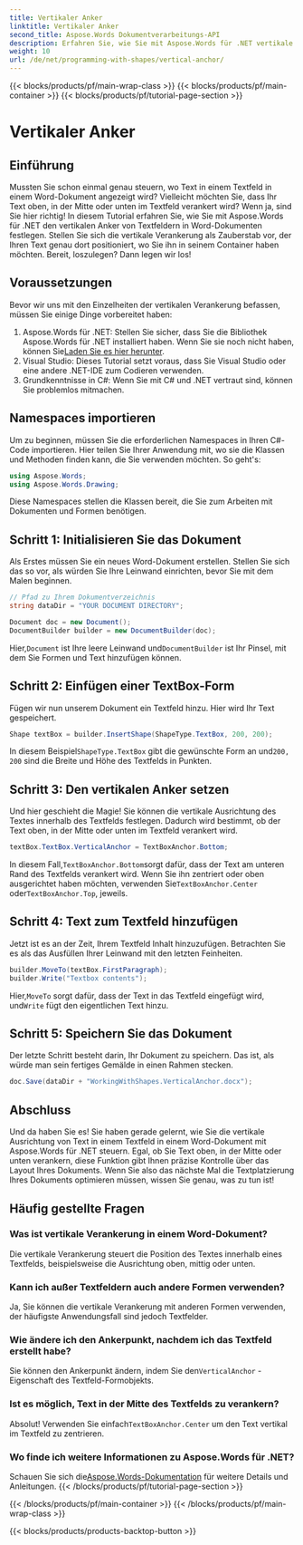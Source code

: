 ```yaml
---
title: Vertikaler Anker
linktitle: Vertikaler Anker
second_title: Aspose.Words Dokumentverarbeitungs-API
description: Erfahren Sie, wie Sie mit Aspose.Words für .NET vertikale Ankerpositionen für Textfelder in Word-Dokumenten festlegen. Einfache Schritt-für-Schritt-Anleitung enthalten.
weight: 10
url: /de/net/programming-with-shapes/vertical-anchor/
---
```


{{< blocks/products/pf/main-wrap-class >}}
{{< blocks/products/pf/main-container >}}
{{< blocks/products/pf/tutorial-page-section >}}

# Vertikaler Anker

## Einführung

Mussten Sie schon einmal genau steuern, wo Text in einem Textfeld in einem Word-Dokument angezeigt wird? Vielleicht möchten Sie, dass Ihr Text oben, in der Mitte oder unten im Textfeld verankert wird? Wenn ja, sind Sie hier richtig! In diesem Tutorial erfahren Sie, wie Sie mit Aspose.Words für .NET den vertikalen Anker von Textfeldern in Word-Dokumenten festlegen. Stellen Sie sich die vertikale Verankerung als Zauberstab vor, der Ihren Text genau dort positioniert, wo Sie ihn in seinem Container haben möchten. Bereit, loszulegen? Dann legen wir los!

## Voraussetzungen

Bevor wir uns mit den Einzelheiten der vertikalen Verankerung befassen, müssen Sie einige Dinge vorbereitet haben:

1.  Aspose.Words für .NET: Stellen Sie sicher, dass Sie die Bibliothek Aspose.Words für .NET installiert haben. Wenn Sie sie noch nicht haben, können Sie[Laden Sie es hier herunter](https://releases.aspose.com/words/net/).
2. Visual Studio: Dieses Tutorial setzt voraus, dass Sie Visual Studio oder eine andere .NET-IDE zum Codieren verwenden.
3. Grundkenntnisse in C#: Wenn Sie mit C# und .NET vertraut sind, können Sie problemlos mitmachen.

## Namespaces importieren

Um zu beginnen, müssen Sie die erforderlichen Namespaces in Ihren C#-Code importieren. Hier teilen Sie Ihrer Anwendung mit, wo sie die Klassen und Methoden finden kann, die Sie verwenden möchten. So geht's:

```csharp
using Aspose.Words;
using Aspose.Words.Drawing;
```

Diese Namespaces stellen die Klassen bereit, die Sie zum Arbeiten mit Dokumenten und Formen benötigen.

## Schritt 1: Initialisieren Sie das Dokument

Als Erstes müssen Sie ein neues Word-Dokument erstellen. Stellen Sie sich das so vor, als würden Sie Ihre Leinwand einrichten, bevor Sie mit dem Malen beginnen.

```csharp
// Pfad zu Ihrem Dokumentverzeichnis
string dataDir = "YOUR DOCUMENT DIRECTORY";

Document doc = new Document();
DocumentBuilder builder = new DocumentBuilder(doc);
```

 Hier,`Document` ist Ihre leere Leinwand und`DocumentBuilder` ist Ihr Pinsel, mit dem Sie Formen und Text hinzufügen können.

## Schritt 2: Einfügen einer TextBox-Form

Fügen wir nun unserem Dokument ein Textfeld hinzu. Hier wird Ihr Text gespeichert. 

```csharp
Shape textBox = builder.InsertShape(ShapeType.TextBox, 200, 200);
```

 In diesem Beispiel`ShapeType.TextBox` gibt die gewünschte Form an und`200, 200` sind die Breite und Höhe des Textfelds in Punkten.

## Schritt 3: Den vertikalen Anker setzen

Und hier geschieht die Magie! Sie können die vertikale Ausrichtung des Textes innerhalb des Textfelds festlegen. Dadurch wird bestimmt, ob der Text oben, in der Mitte oder unten im Textfeld verankert wird.

```csharp
textBox.TextBox.VerticalAnchor = TextBoxAnchor.Bottom;
```

 In diesem Fall,`TextBoxAnchor.Bottom`sorgt dafür, dass der Text am unteren Rand des Textfelds verankert wird. Wenn Sie ihn zentriert oder oben ausgerichtet haben möchten, verwenden Sie`TextBoxAnchor.Center` oder`TextBoxAnchor.Top`, jeweils.

## Schritt 4: Text zum Textfeld hinzufügen

Jetzt ist es an der Zeit, Ihrem Textfeld Inhalt hinzuzufügen. Betrachten Sie es als das Ausfüllen Ihrer Leinwand mit den letzten Feinheiten.

```csharp
builder.MoveTo(textBox.FirstParagraph);
builder.Write("Textbox contents");
```

 Hier,`MoveTo` sorgt dafür, dass der Text in das Textfeld eingefügt wird, und`Write` fügt den eigentlichen Text hinzu.

## Schritt 5: Speichern Sie das Dokument

Der letzte Schritt besteht darin, Ihr Dokument zu speichern. Das ist, als würde man sein fertiges Gemälde in einen Rahmen stecken.

```csharp
doc.Save(dataDir + "WorkingWithShapes.VerticalAnchor.docx");
```

## Abschluss

Und da haben Sie es! Sie haben gerade gelernt, wie Sie die vertikale Ausrichtung von Text in einem Textfeld in einem Word-Dokument mit Aspose.Words für .NET steuern. Egal, ob Sie Text oben, in der Mitte oder unten verankern, diese Funktion gibt Ihnen präzise Kontrolle über das Layout Ihres Dokuments. Wenn Sie also das nächste Mal die Textplatzierung Ihres Dokuments optimieren müssen, wissen Sie genau, was zu tun ist!

## Häufig gestellte Fragen

### Was ist vertikale Verankerung in einem Word-Dokument?
Die vertikale Verankerung steuert die Position des Textes innerhalb eines Textfelds, beispielsweise die Ausrichtung oben, mittig oder unten.

### Kann ich außer Textfeldern auch andere Formen verwenden?
Ja, Sie können die vertikale Verankerung mit anderen Formen verwenden, der häufigste Anwendungsfall sind jedoch Textfelder.

### Wie ändere ich den Ankerpunkt, nachdem ich das Textfeld erstellt habe?
 Sie können den Ankerpunkt ändern, indem Sie den`VerticalAnchor` -Eigenschaft des Textfeld-Formobjekts.

### Ist es möglich, Text in der Mitte des Textfelds zu verankern?
 Absolut! Verwenden Sie einfach`TextBoxAnchor.Center` um den Text vertikal im Textfeld zu zentrieren.

### Wo finde ich weitere Informationen zu Aspose.Words für .NET?
 Schauen Sie sich die[Aspose.Words-Dokumentation](https://reference.aspose.com/words/net/) für weitere Details und Anleitungen.
{{< /blocks/products/pf/tutorial-page-section >}}

{{< /blocks/products/pf/main-container >}}
{{< /blocks/products/pf/main-wrap-class >}}

{{< blocks/products/products-backtop-button >}}
